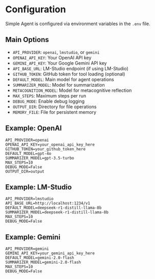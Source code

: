 # Configuration

Simple Agent is configured via environment variables in the `.env` file.

## Main Options
- `API_PROVIDER`: `openai`, `lmstudio`, or `gemini`
- `OPENAI_API_KEY`: Your OpenAI API key
- `GEMINI_API_KEY`: Your Google Gemini API key
- `API_BASE_URL`: LM-Studio endpoint (if using LM-Studio)
- `GITHUB_TOKEN`: GitHub token for tool loading (optional)
- `DEFAULT_MODEL`: Main model for agent operations
- `SUMMARIZER_MODEL`: Model for summarization
- `METACOGNITION_MODEL`: Model for metacognitive reflection
- `MAX_STEPS`: Maximum steps per run
- `DEBUG_MODE`: Enable debug logging
- `OUTPUT_DIR`: Directory for file operations
- `MEMORY_FILE`: File for persistent memory

## Example: OpenAI
```env
API_PROVIDER=openai
OPENAI_API_KEY=your_openai_api_key_here
GITHUB_TOKEN=your_github_token_here
DEFAULT_MODEL=gpt-4o
SUMMARIZER_MODEL=gpt-3.5-turbo
MAX_STEPS=10
DEBUG_MODE=False
OUTPUT_DIR=output
```

## Example: LM-Studio
```env
API_PROVIDER=lmstudio
API_BASE_URL=http://localhost:1234/v1
DEFAULT_MODEL=deepseek-r1-distill-llama-8b
SUMMARIZER_MODEL=deepseek-r1-distill-llama-8b
MAX_STEPS=10
DEBUG_MODE=False
```

## Example: Gemini
```env
API_PROVIDER=gemini
GEMINI_API_KEY=your_gemini_api_key_here
DEFAULT_MODEL=gemini-2.0-flash
SUMMARIZER_MODEL=gemini-2.0-flash
MAX_STEPS=10
DEBUG_MODE=False
``` 